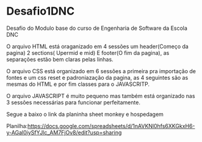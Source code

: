 # Desafio1DNC
Desafio do Modulo base do curso de Engenharia de Software da Escola DNC

O arquivo HTML está oraganizado em 4 sessões um header(Começo da pagina) 2 sections( Upermid e mid) E footer(O fim da pagina), as separações estão bem claras pelas linhas.

O arquivo CSS está organizado em 6 sessões a primeira pra importação de fontes e um css reset e padroniazação da pagina, as 4 seguintes são as mesmas do HTML e por fim classes para o JAVASCRITP.

O arquivo JAVASCRIPT é muito pequeno mas também está organizado nas 3 sessões necessárias para funcionar perfeitamente.

Segue a baixo o link da planinha sheet monkey e hospedagem

Planilha:https://docs.google.com/spreadsheets/d/1nAVKNl0hfs6XKGkxH6-y-AGal0iySfYJlc_AM7FjOv8/edit?usp=sharing
